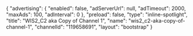 {
    "advertising": {
        "enabled": false,
        "adServerUrl": null,
        "adTimeout": 2000,
        "maxAds": 100,
        "adInterval": 0
    },
    "preload": false,
    "type": "inline-spotlight",
    "title": "WIS2_C2 aka Copy of Channel 1",
    "name": "wis2_c2-aka-copy-of-channel-1",
    "channelId": "119658691",
    "layout": "bootstrap"
}